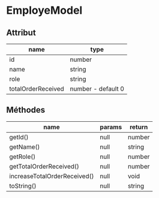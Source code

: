 # EmployeModel

## Attribut

| name | type
| --- | ---
| id | number
| name | string
| role | string
| totalOrderReceived | number - default 0

## Méthodes

| name | params | return
| --- | --- | ---
| getId() | null | number 
| getName() | null | string 
| getRole() | null | number 
| getTotalOrderReceived() | null | number
| increaseTotalOrderReceived() | null | void 
| toString() | null | string 

